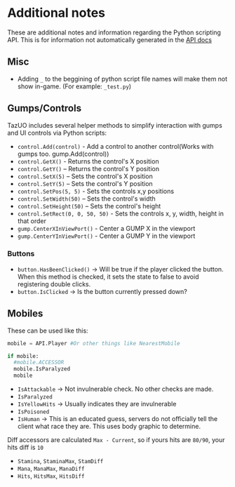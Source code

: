 # Additional notes
These are additional notes and information regarding the Python scripting API. This is for information not automatically generated in the [API docs](API.md)

## Misc
- Adding `_` to the beggining of python script file names will make them not show in-game. (For example: `_test.py`)

## Gumps/Controls
TazUO includes several helper methods to simplify interaction with gumps and UI controls via Python scripts:  

- `control.Add(control)` - Add a control to another control(Works with gumps too. gump.Add(control))
- `control.GetX()` - Returns the control's X position  
- `control.GetY()`  – Returns the control's Y position  
- `control.SetX(5)` – Sets the control's X position  
- `control.SetY(5)` – Sets the control's Y position  
- `control.SetPos(5, 5)` - Sets the controls x,y positions
- `control.SetWidth(50)` – Sets the control's width  
- `control.SetHeight(50)` – Sets the control's height  
- `control.SetRect(0, 0, 50, 50)` - Sets the controls x, y, width, height in that order
- `gump.CenterXInViewPort()` - Center a GUMP X in the viewport
- `gump.CenterYInViewPort()` - Center a GUMP Y in the viewport

### Buttons
- `button.HasBeenClicked()` -> Will be true if the player clicked the button. When this method is checked, it sets the state to false to avoid registering double clicks.
- `button.IsClicked` -> Is the button currently pressed down?


## Mobiles
These can be used like this:  
```py
mobile = API.Player #Or other things like NearestMobile

if mobile:
  #mobile.ACCESSOR
  mobile.IsParalyzed
  mobile 
```  

- `IsAttackable` -> Not invulnerable check. No other checks are made.
- `IsParalyzed`
- `IsYellowHits` -> Usually indicates they are invulnerable
- `IsPoisoned`
- `IsHuman` -> This is an educated guess, servers do not officially tell the client what race they are. This uses body graphic to determine.

Diff accessors are calculated `Max - Current`, so if yours hits are `80/90`, your hits diff is `10`  
- `Stamina`, `StaminaMax`, `StamDiff`
- `Mana`, `ManaMax`, `ManaDiff`
- `Hits`, `HitsMax`, `HitsDiff`